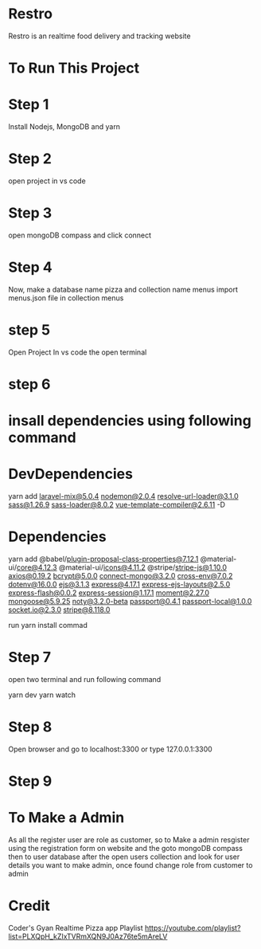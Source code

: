 # Restro
Restro is an realtime food delivery and tracking website
# To Run This Project

# Step 1
Install Nodejs, MongoDB and yarn 

# Step 2
open project in vs code

# Step 3
open mongoDB compass and click connect

# Step 4
Now, make a database name pizza and collection name menus
import menus.json file in collection menus

# step 5
Open Project In vs code the open terminal 

# step 6
# insall dependencies using following command

# DevDependencies

yarn add laravel-mix@5.0.4 nodemon@2.0.4 resolve-url-loader@3.1.0 sass@1.26.9 sass-loader@8.0.2 vue-template-compiler@2.6.11 -D

# Dependencies

yarn add @babel/plugin-proposal-class-properties@7.12.1 @material-ui/core@4.12.3 @material-ui/icons@4.11.2 @stripe/stripe-js@1.10.0 axios@0.19.2 bcrypt@5.0.0 connect-mongo@3.2.0 cross-env@7.0.2 dotenv@16.0.0 ejs@3.1.3 express@4.17.1 express-ejs-layouts@2.5.0 express-flash@0.0.2 express-session@1.17.1 moment@2.27.0 mongoose@5.9.25 noty@3.2.0-beta passport@0.4.1 passport-local@1.0.0 socket.io@2.3.0 stripe@8.118.0

run yarn install commad

# Step 7
open two terminal and run following command

yarn dev
yarn watch

# Step 8 
Open browser and go to localhost:3300 or type 127.0.0.1:3300

# Step 9

# To Make a Admin
As all the register user are role as customer, so to Make a admin resgister using the registration form on website and the goto mongoDB compass then to user database after the open users collection and look for user details you want to make admin, once found change role from customer to admin


# Credit
Coder's Gyan Realtime Pizza app Playlist
https://youtube.com/playlist?list=PLXQpH_kZIxTVRmXQN9J0Az76te5mAreLV
